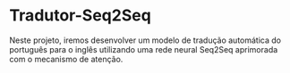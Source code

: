 # Tradutor-Seq2Seq
Neste projeto, iremos desenvolver um modelo de tradução automática do português para o inglês utilizando uma rede neural Seq2Seq aprimorada com o mecanismo de atenção.
